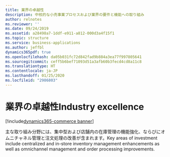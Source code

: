 ```yaml
---
title: 業界の卓越性
description: 中核的な小売事業プロセスおよび業界の要件と機能への取り組み
author: relnotes
ms.reviewer: ''
ms.date: 09/24/2019
ms.assetid: a28498a7-1ddf-e911-a812-000d3a4f15f1
ms.topic: structure
ms.service: business-applications
ms.author: jeffbl
dynamics365pdf: true
ms.openlocfilehash: da05b031fc72d842fad9b884a3ea77f997805641
ms.sourcegitcommit: ceff5b6bef71093d51a3afb60b3fecd4cd8a11c8
ms.translationtype: HT
ms.contentlocale: ja-JP
ms.lasthandoff: 01/25/2020
ms.locfileid: "2986803"
---
```

# <a name="industry-excellence"></a><span data-ttu-id="ce0f5-103">業界の卓越性</span><span class="sxs-lookup"><span data-stu-id="ce0f5-103">Industry excellence</span></span>

[!include[dynamics365-commerce banner](../includes/dynamics365-commerce.md)]

<!--structure start-->
<span data-ttu-id="ce0f5-104">主な取り組み分野には、集中型および店舗内の在庫管理の機能強化、ならびにオムニチャネル管理と注文処理の改善が含まれます。</span><span class="sxs-lookup"><span data-stu-id="ce0f5-104">Key areas of investment include centralized and in-store inventory management enhancements as well as omnichannel management and order processing improvements.</span></span>
<!--structure end-->



